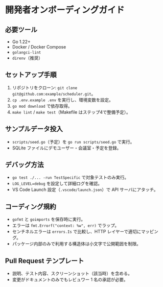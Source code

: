 # 開発者オンボーディングガイド

## 必要ツール
- Go 1.22+
- Docker / Docker Compose
- `golangci-lint`
- `direnv`（推奨）

## セットアップ手順
1. リポジトリをクローン: `git clone git@github.com:example/scheduler.git`。
2. `cp .env.example .env` を実行し、環境変数を設定。
3. `go mod download` で依存取得。
4. `make lint` / `make test`（Makefile はステップ4で整備予定）。

## サンプルデータ投入
- `scripts/seed.go`（予定）を `go run scripts/seed.go` で実行。
- SQLite ファイルにデモユーザー・会議室・予定を登録。

## デバッグ方法
- `go test ./... -run TestSpecific` で対象テストのみ実行。
- `LOG_LEVEL=debug` を設定して詳細ログを確認。
- VS Code Launch 設定（`.vscode/launch.json`）で API サーバにアタッチ。

## コーディング規約
- `gofmt` と `goimports` を保存時に実行。
- エラーは `fmt.Errorf("context: %w", err)` でラップ。
- センチネルエラーは `errors.Is` で比較し、HTTP レイヤーで適切にマッピング。
- パッケージ内部のみで利用する構造体は小文字で公開範囲を制限。

## Pull Request テンプレート
- 説明、テスト内容、スクリーンショット（該当時）を含める。
- 変更がドキュメントのみでもレビュワー 1 名の承認が必要。

